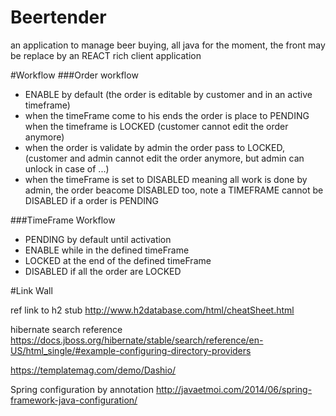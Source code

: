 # Beertender

an application to manage beer buying, all java for the moment, the front may be replace by an REACT rich client application


#Workflow
###Order workflow
 - ENABLE by default (the order is editable by customer and in an active timeframe)
 - when the timeFrame come to his ends the order is place to PENDING when the timeframe is LOCKED (customer cannot edit the order anymore) 
 - when the order is validate by admin the order pass to LOCKED, (customer and admin cannot edit the order anymore, but admin can unlock in case of ...) 
 - when the timeFrame is set to DISABLED meaning all work is done by admin, the order beacome DISABLED too, note a TIMEFRAME cannot be DISABLED if a order is PENDING  

###TimeFrame Workflow
 - PENDING by default until activation
 - ENABLE while in the defined timeFrame
 - LOCKED at the end of the defined timeFrame
 - DISABLED if all the order are LOCKED 



#Link Wall 

ref link to h2 stub
http://www.h2database.com/html/cheatSheet.html


hibernate search reference
https://docs.jboss.org/hibernate/stable/search/reference/en-US/html_single/#example-configuring-directory-providers

https://templatemag.com/demo/Dashio/


Spring configuration by annotation 
http://javaetmoi.com/2014/06/spring-framework-java-configuration/